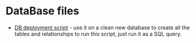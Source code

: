 # DataBase files
- [DB deployment script](DB_deployment_script.sql) - use it on a clean new database to create all the tables and relationships to run this script, just run it as a SQL query.

